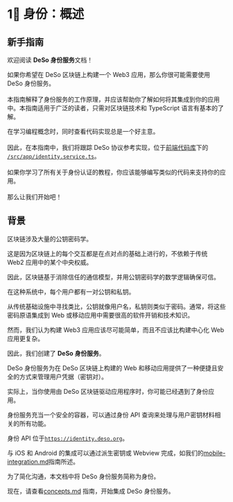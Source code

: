 # 1⃣ 身份：概述

## 新手指南

欢迎阅读 **DeSo 身份服务**文档！

如果你希望在 DeSo 区块链上构建一个 Web3 应用，那么你很可能需要使用 DeSo 身份服务。\
\
本指南解释了身份服务的工作原理，并应该帮助你了解如何将其集成到你的应用中。本指南适用于广泛的读者，只需对区块链技术和 TypeScript 语言有基本的了解。

在学习编程概念时，同时查看代码实现总是一个好主意。\
\
因此，在本指南中，我们将跟踪 DeSo 协议参考实现，位于[前端代码库](https://github.com/deso-protocol/frontend)下的 [`/src/app/identity.service.ts`](https://github.com/deso-protocol/frontend/blob/main/src/app/identity.service.ts)。\
\
如果你学习了所有关于身份认证的教程，你应该能够编写类似的代码来支持你的应用。\
\
那么让我们开始吧！

## 背景

区块链涉及大量的公钥密码学。

这是因为区块链上的每个交互都是在点对点的基础上进行的，不依赖于传统 Web2 应用中的某个中央权威。

因此，区块链基于消除信任的通信模型，并用公钥密码学的数学逻辑确保可信。

在这种系统中，每个用户都有一对公钥和私钥。

从传统基础设施中寻找类比，公钥就像用户名，私钥则类似于密码。通常，将这些密码原语集成到 Web 或移动应用中需要很高的软件开销和技术知识。

然而，我们认为构建 Web3 应用应该尽可能简单，而且不应该比构建中心化 Web 应用更复杂。

因此，我们创建了 **DeSo 身份服务**。

DeSo 身份服务为在 DeSo 区块链上构建的 Web 和移动应用提供了一种便捷且安全的方式来管理用户凭据（密钥对）。

实际上，当你使用由 DeSo 区块链驱动应用程序时，你可能已经遇到了身份应用。

身份服务充当一个安全的容器，可以通过身份 API 查询来处理与用户密钥材料相关的所有功能。

身份 API 位于[`https://identity.deso.org`](https://identity.deso.org)。

与 iOS 和 Android 的集成可以通过派生密钥或 Webview 完成，如我们的[mobile-integration.md](mobile-integration.md "mention")指南所述。

为了简化沟通，本文档中将 DeSo 身份服务简称为身份。

现在，请查看[concepts.md](concepts.md "mention") 指南，开始集成 DeSo 身份服务。
